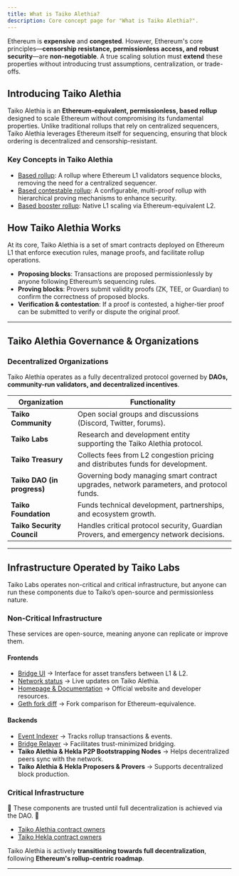 ```yaml
---
title: What is Taiko Alethia?
description: Core concept page for "What is Taiko Alethia?".
---
```


Ethereum is **expensive** and **congested**. However, Ethereum's core principles—**censorship resistance, permissionless access, and robust security**—are **non-negotiable**. A true scaling solution must **extend** these properties without introducing trust assumptions, centralization, or trade-offs.

## Introducing Taiko Alethia

Taiko Alethia is an **Ethereum-equivalent, permissionless, based rollup** designed to scale Ethereum without compromising its fundamental properties. Unlike traditional rollups that rely on centralized sequencers, Taiko Alethia leverages Ethereum itself for sequencing, ensuring that block ordering is decentralized and censorship-resistant.

### Key Concepts in Taiko Alethia

- [Based rollup](/core-concepts/based-rollups): A rollup where Ethereum L1 validators sequence blocks, removing the need for a centralized sequencer.
- [Based contestable rollup](/core-concepts/contestable-rollup): A configurable, multi-proof rollup with hierarchical proving mechanisms to enhance security.
- [Based booster rollup](/core-concepts/booster-rollups): Native L1 scaling via Ethereum-equivalent L2.

## How Taiko Alethia Works

At its core, Taiko Alethia is a set of smart contracts deployed on Ethereum L1 that enforce execution rules, manage proofs, and facilitate rollup operations.

- **Proposing blocks**: Transactions are proposed permissionlessly by anyone following Ethereum’s sequencing rules.
- **Proving blocks**: Provers submit validity proofs (ZK, TEE, or Guardian) to confirm the correctness of proposed blocks.
- **Verification & contestation**: If a proof is contested, a higher-tier proof can be submitted to verify or dispute the original proof.

---

## Taiko Alethia Governance & Organizations

### Decentralized Organizations

Taiko Alethia operates as a fully decentralized protocol governed by **DAOs, community-run validators, and decentralized incentives**.

| Organization                | Functionality                                                                            |
| --------------------------- | ---------------------------------------------------------------------------------------- |
| **Taiko Community**         | Open social groups and discussions (Discord, Twitter, forums).                           |
| **Taiko Labs**              | Research and development entity supporting the Taiko Alethia protocol.                   |
| **Taiko Treasury**          | Collects fees from L2 congestion pricing and distributes funds for development.          |
| **Taiko DAO (in progress)** | Governing body managing smart contract upgrades, network parameters, and protocol funds. |
| **Taiko Foundation**        | Funds technical development, partnerships, and ecosystem growth.                         |
| **Taiko Security Council**  | Handles critical protocol security, Guardian Provers, and emergency network decisions.   |

---

## Infrastructure Operated by Taiko Labs

Taiko Labs operates non-critical and critical infrastructure, but anyone can run these components due to Taiko’s open-source and permissionless nature.

### Non-Critical Infrastructure

These services are open-source, meaning anyone can replicate or improve them.

#### Frontends

- [Bridge UI](https://bridge.taiko.xyz) → Interface for asset transfers between L1 & L2.
- [Network status](https://status.taiko.xyz) → Live updates on Taiko Alethia.
- [Homepage & Documentation](https://taiko.xyz) → Official website and developer resources.
- [Geth fork diff](https://geth.taiko.xyz) → Fork comparison for Ethereum-equivalence.

#### Backends

- [Event Indexer](/api-reference/event-indexer) → Tracks rollup transactions & events.
- [Bridge Relayer](/api-reference/bridge-relayer) → Facilitates trust-minimized bridging.
- **Taiko Alethia & Hekla P2P Bootstrapping Nodes** → Helps decentralized peers sync with the network.
- **Taiko Alethia & Hekla Proposers & Provers** → Supports decentralized block production.

### Critical Infrastructure

🚨 These components are trusted until full decentralization is achieved via the DAO. 🚨

- [Taiko Alethia contract owners](/network-reference/alethia-addresses#contract-owners)
- [Taiko Hekla contract owners](/network-reference/hekla-addresses#contract-owners)

Taiko Alethia is actively **transitioning towards full decentralization**, following **Ethereum's rollup-centric roadmap**.

---
